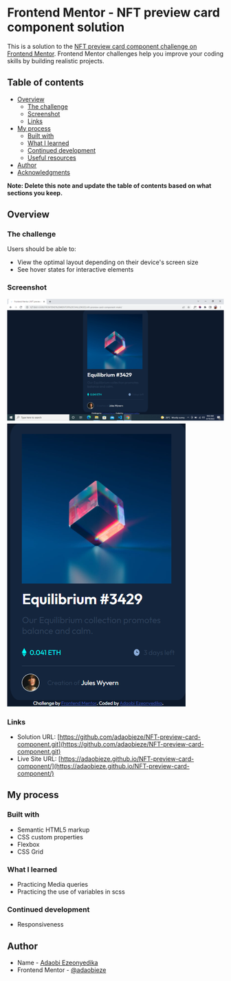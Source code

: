 # Frontend Mentor - NFT preview card component solution

This is a solution to the [NFT preview card component challenge on Frontend Mentor](https://www.frontendmentor.io/challenges/nft-preview-card-component-SbdUL_w0U). Frontend Mentor challenges help you improve your coding skills by building realistic projects. 

## Table of contents

- [Overview](#overview)
  - [The challenge](#the-challenge)
  - [Screenshot](#screenshot)
  - [Links](#links)
- [My process](#my-process)
  - [Built with](#built-with)
  - [What I learned](#what-i-learned)
  - [Continued development](#continued-development)
  - [Useful resources](#useful-resources)
- [Author](#author)
- [Acknowledgments](#acknowledgments)

**Note: Delete this note and update the table of contents based on what sections you keep.**

## Overview

### The challenge

Users should be able to:

- View the optimal layout depending on their device's screen size
- See hover states for interactive elements

### Screenshot

![](images/DESKTOP%20DESIGN.png)
![](images/MOBILE%20DESIGN.png)


### Links

- Solution URL: [https://github.com/adaobieze/NFT-preview-card-component.git](https://github.com/adaobieze/NFT-preview-card-component.git)
- Live Site URL: [https://adaobieze.github.io/NFT-preview-card-component/](https://adaobieze.github.io/NFT-preview-card-component/)

## My process

### Built with

- Semantic HTML5 markup
- CSS custom properties
- Flexbox
- CSS Grid



### What I learned
- Practicing Media queries
- Practicing the use of variables in scss

### Continued development

- Responsiveness


## Author

- Name - [Adaobi Ezeonyedika](https://www.your-site.com)
- Frontend Mentor - [@adaobieze](https://www.frontendmentor.io/profile/adaobieze)

